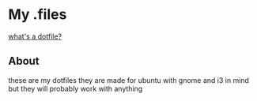 # My .files

[what's a dotfile?](https://wiki.archlinux.org/title/Dotfiles)

## About
these are my dotfiles
they are made for ubuntu with gnome and i3 in mind but they will probably work with anything  

